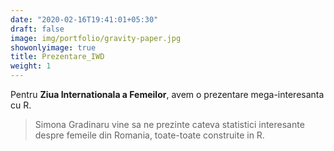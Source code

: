 ```yaml
---
date: "2020-02-16T19:41:01+05:30"
draft: false
image: img/portfolio/gravity-paper.jpg
showonlyimage: true
title: Prezentare_IWD
weight: 1
---
```


Pentru **Ziua Internationala a Femeilor**, avem o prezentare mega-interesanta cu R.
<!--more-->

> Simona Gradinaru vine sa ne prezinte cateva statistici interesante despre femeile din Romania, toate-toate construite in R.






  
